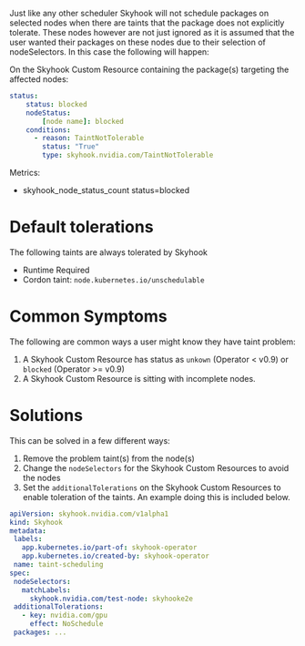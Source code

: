 Just like any other scheduler Skyhook will not schedule packages on selected nodes when there are taints that the package does not explicitly tolerate. These nodes however are not just ignored as it is assumed that the user wanted their packages on these nodes due to their selection of nodeSelectors. In this case the following will happen:

On the Skyhook Custom Resource containing the package(s) targeting the affected nodes:

```yaml
status:
    status: blocked
    nodeStatus:
        [node name]: blocked
    conditions:
      - reason: TaintNotTolerable
        status: "True"
        type: skyhook.nvidia.com/TaintNotTolerable
```

Metrics:
 * skyhook_node_status_count status=blocked

# Default tolerations

The following taints are always tolerated by Skyhook

 * Runtime Required
 * Cordon taint: `node.kubernetes.io/unschedulable`


# Common Symptoms

The following are common ways a user might know they have taint problem:

1. A Skyhook Custom Resource has status as `unkown` (Operator < v0.9) or `blocked` (Operator >= v0.9)
2. A Skyhook Custom Resource is sitting with incomplete nodes.

# Solutions

This can be solved in a few different ways:
 1. Remove the problem taint(s) from the node(s)
 2. Change the `nodeSelectors` for the Skyhook Custom Resources to avoid the nodes
 3. Set the `additionalTolerations` on the Skyhook Custom Resources to enable toleration of the taints. An example doing this is included below.

 ```yaml
 apiVersion: skyhook.nvidia.com/v1alpha1
kind: Skyhook
metadata:
  labels:
    app.kubernetes.io/part-of: skyhook-operator
    app.kubernetes.io/created-by: skyhook-operator
  name: taint-scheduling
spec:
  nodeSelectors:
    matchLabels:
      skyhook.nvidia.com/test-node: skyhooke2e
  additionalTolerations:
    - key: nvidia.com/gpu
      effect: NoSchedule
  packages: ...
```

